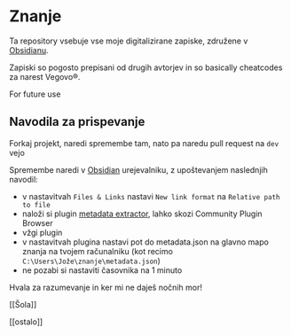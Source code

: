 # Znanje

Ta repository vsebuje vse moje digitalizirane zapiske, združene v [Obsidianu](https://obsidian.md/).

Zapiski so pogosto prepisani od drugih avtorjev in so basically cheatcodes za narest Vegovo&reg;.

For future use

## Navodila za prispevanje

Forkaj projekt, naredi spremembe tam, nato pa naredu pull request na `dev` vejo

Spremembe naredi v [Obsidian](https://obsidian.md/) urejevalniku, z upoštevanjem naslednjih navodil:

 - v nastavitvah `Files & Links` nastavi `New link format` na `Relative path to file`
 - naloži si plugin [metadata extractor](https://github.com/kometenstaub/metadata-extractor), lahko skozi Community Plugin Browser
 - vžgi plugin
 - v nastavitvah plugina nastavi pot do metadata.json na glavno mapo znanja na tvojem računalniku (kot recimo `C:\Users\Jože\znanje\metadata.json`)
 - ne pozabi si nastaviti časovnika na 1 minuto


Hvala za razumevanje in ker mi ne daješ nočnih mor!

[[Šola]]

[[ostalo]]
